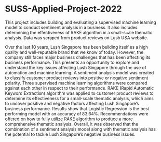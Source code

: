 # SUSS-Applied-Project-2022
This project includes building and evaluating a supervised machine learning model to conduct sentiment analysis in a business. It also includes determining the effectiveness of RAKE algorithm in a small-scale thematic analysis. Data was scraped from product reviews on Lush USA website.

Over the last 10 years, Lush Singapore has been building itself as a high quality and well-reputable brand that we know of today. However, the company still faces major business challenges that has been affecting its business performance. This presents an opportunity to explore and understand the key issues affecting Lush Singapore through the use of automation and machine learning. A sentiment analysis model was created to classify customer product reviews into positive or negative sentiment polarity. Three supervised machine learning algorithms were compared against each other in respect to their performance. RAKE (Rapid Automatic Keyword Extraction) algorithm was applied to customer product reviews to determine its effectiveness for a small-scale thematic analysis, which aims to uncover positive and negative factors affecting Lush Singapore’s business performance. Results show that Logistic Regression is the best performing model with an accuracy of 83.64%. Recommendations were offered on how to fully utilize RAKE algorithm to produce a more comprehensive thematic analysis. Overall, it was observed that the combination of a sentiment analysis model along with thematic analysis has the potential to tackle Lush Singapore’s negative business issues. 
